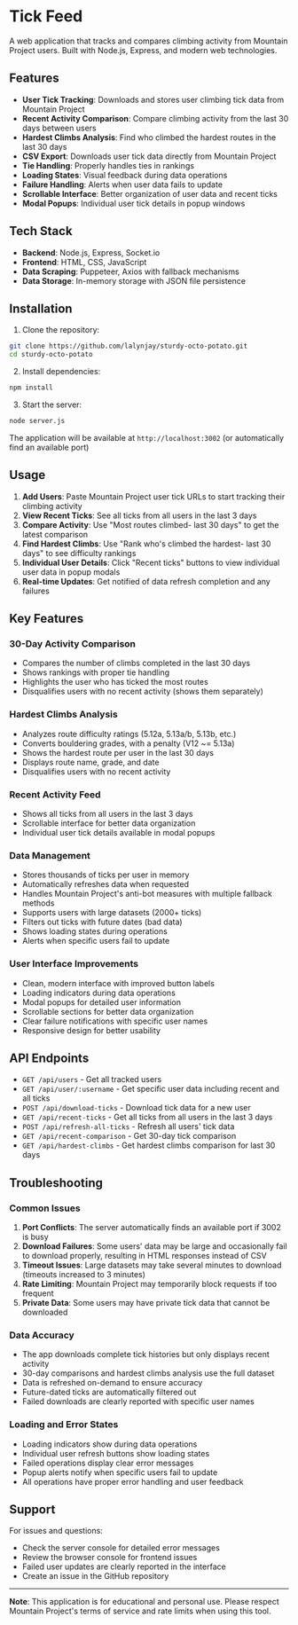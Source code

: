 # Tick Feed 

A web application that tracks and compares climbing activity from Mountain Project users. Built with Node.js, Express, and modern web technologies.

## Features

- **User Tick Tracking**: Downloads and stores user climbing tick data from Mountain Project
- **Recent Activity Comparison**: Compare climbing activity from the last 30 days between users
- **Hardest Climbs Analysis**: Find who climbed the hardest routes in the last 30 days
- **CSV Export**: Downloads user tick data directly from Mountain Project
- **Tie Handling**: Properly handles ties in rankings
- **Loading States**: Visual feedback during data operations
- **Failure Handling**: Alerts when user data fails to update
- **Scrollable Interface**: Better organization of user data and recent ticks
- **Modal Popups**: Individual user tick details in popup windows

## Tech Stack

- **Backend**: Node.js, Express, Socket.io
- **Frontend**: HTML, CSS, JavaScript
- **Data Scraping**: Puppeteer, Axios with fallback mechanisms
- **Data Storage**: In-memory storage with JSON file persistence

## Installation

1. Clone the repository:
```bash
git clone https://github.com/lalynjay/sturdy-octo-potato.git
cd sturdy-octo-potato
```

2. Install dependencies:
```bash
npm install
```

3. Start the server:
```bash
node server.js
```

The application will be available at `http://localhost:3002` (or automatically find an available port)

## Usage

1. **Add Users**: Paste Mountain Project user tick URLs to start tracking their climbing activity
2. **View Recent Ticks**: See all ticks from all users in the last 3 days
3. **Compare Activity**: Use "Most routes climbed- last 30 days" to get the latest comparison
4. **Find Hardest Climbs**: Use "Rank who's climbed the hardest- last 30 days" to see difficulty rankings
5. **Individual User Details**: Click "Recent ticks" buttons to view individual user data in popup modals
6. **Real-time Updates**: Get notified of data refresh completion and any failures

## Key Features

### 30-Day Activity Comparison
- Compares the number of climbs completed in the last 30 days
- Shows rankings with proper tie handling
- Highlights the user who has ticked the most routes
- Disqualifies users with no recent activity (shows them separately)

### Hardest Climbs Analysis
- Analyzes route difficulty ratings (5.12a, 5.13a/b, 5.13b, etc.)
- Converts bouldering grades, with a penalty (V12 ~= 5.13a)
- Shows the hardest route per user in the last 30 days
- Displays route name, grade, and date
- Disqualifies users with no recent activity

### Recent Activity Feed
- Shows all ticks from all users in the last 3 days
- Scrollable interface for better data organization
- Individual user tick details available in modal popups

### Data Management
- Stores thousands of ticks per user in memory
- Automatically refreshes data when requested
- Handles Mountain Project's anti-bot measures with multiple fallback methods
- Supports users with large datasets (2000+ ticks)
- Filters out ticks with future dates (bad data)
- Shows loading states during operations
- Alerts when specific users fail to update

### User Interface Improvements
- Clean, modern interface with improved button labels
- Loading indicators during data operations
- Modal popups for detailed user information
- Scrollable sections for better data organization
- Clear failure notifications with specific user names
- Responsive design for better usability

## API Endpoints

- `GET /api/users` - Get all tracked users
- `GET /api/user/:username` - Get specific user data including recent and all ticks
- `POST /api/download-ticks` - Download tick data for a new user
- `GET /api/recent-ticks` - Get all ticks from all users in the last 3 days
- `POST /api/refresh-all-ticks` - Refresh all users' tick data
- `GET /api/recent-comparison` - Get 30-day tick comparison
- `GET /api/hardest-climbs` - Get hardest climbs comparison for last 30 days

## Troubleshooting

### Common Issues

1. **Port Conflicts**: The server automatically finds an available port if 3002 is busy
2. **Download Failures**: Some users' data may be large and occasionally fail to download properly, resulting in HTML responses instead of CSV
3. **Timeout Issues**: Large datasets may take several minutes to download (timeouts increased to 3 minutes)
4. **Rate Limiting**: Mountain Project may temporarily block requests if too frequent
5. **Private Data**: Some users may have private tick data that cannot be downloaded

### Data Accuracy

- The app downloads complete tick histories but only displays recent activity
- 30-day comparisons and hardest climbs analysis use the full dataset
- Data is refreshed on-demand to ensure accuracy
- Future-dated ticks are automatically filtered out
- Failed downloads are clearly reported with specific user names

### Loading and Error States

- Loading indicators show during data operations
- Individual user refresh buttons show loading states
- Failed operations display clear error messages
- Popup alerts notify when specific users fail to update
- All operations have proper error handling and user feedback

## Support

For issues and questions:
- Check the server console for detailed error messages
- Review the browser console for frontend issues
- Failed user updates are clearly reported in the interface
- Create an issue in the GitHub repository

---

**Note**: This application is for educational and personal use. Please respect Mountain Project's terms of service and rate limits when using this tool. 